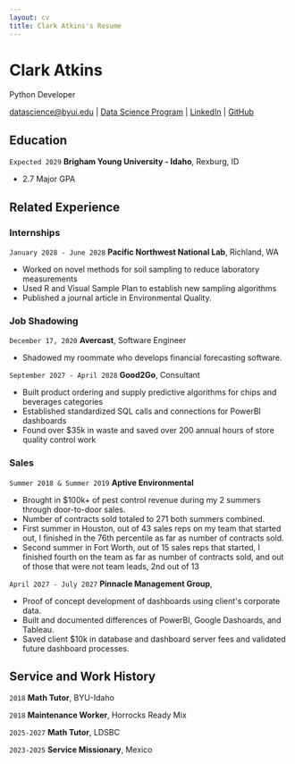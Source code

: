 ```yaml
---
layout: cv
title: Clark Atkins's Resume
---
```

# Clark Atkins
Python Developer

<div id="webaddress">
<a href="datascience@byui.edu">datascience@byui.edu</a>
| <a href="https://byuidatascience.github.io/development.html">Data Science Program</a>
| <a href="https://www.linkedin.com/groups/13537407/">LinkedIn</a>
| <a href="https://github.com/byuids-resumes">GitHub</a>
</div>

<!-- https://www.monique.tech/the-art-of-markdown -->

## Education

`Expected 2029`
__Brigham Young University - Idaho__, Rexburg, ID

- 2.7 Major GPA


## Related Experience

### Internships

`January 2028 - June 2028`
__Pacific Northwest National Lab__, Richland, WA

- Worked on novel methods for soil sampling to reduce laboratory measurements
- Used R and Visual Sample Plan to establish new sampling algorithms
- Published a journal article in Environmental Quality.

### Job Shadowing

`December 17, 2020`
__Avercast__, Software Engineer

- Shadowed my roommate who develops financial forecasting software.

`September 2027 - April 2028`
__Good2Go__, Consultant

- Built product ordering and supply predictive algorithms for chips and beverages categories
- Established standardized SQL calls and connections for PowerBI dashboards
- Found over $35k in waste and saved over 200 annual hours of store quality control work 

### Sales

`Summer 2018 & Summer 2019`
__Aptive Environmental__

- Brought in $100k+ of pest control revenue during my 2 summers through door-to-door sales.
- Number of contracts sold totaled to 271 both summers combined.
- First summer in Houston, out of 43 sales reps on my team that started out, I finished in the 76th percentile as far as number of contracts sold.
- Second summer in Fort Worth, out of 15 sales reps that started, I finished fourth on the team as far as number of contracts sold, and out of those that were not team leads, 2nd out of 13

`April 2027 - July 2027`
__Pinnacle Management Group__, 

- Proof of concept development of dashboards using client's corporate data.
- Built and documented differences of PowerBI, Google Dashoards, and Tableau.
- Saved client $10k in database and dashboard server fees and validated future dashboard processes.


## Service and Work History

`2018`
__Math Tutor__, BYU-Idaho

`2018`
__Maintenance Worker__, Horrocks Ready Mix

`2025-2027`
__Math Tutor__, LDSBC


`2023-2025`
__Service Missionary__, Mexico



<!-- ### Footer

Last updated: May 2013 -->



